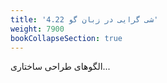 ```yaml
---
title: '4.22 شی گرایی در زبان گو'
weight: 7900
bookCollapseSection: true
---
```


الگوهای طراحی ساختاری...